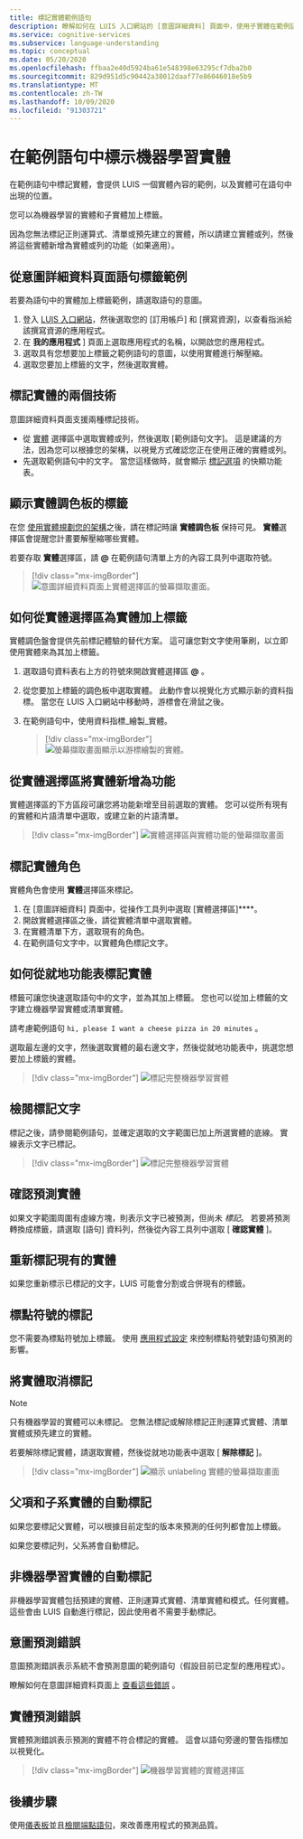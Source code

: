 ```yaml
---
title: 標記實體範例語句
description: 瞭解如何在 LUIS 入口網站的 [意圖詳細資料] 頁面中，使用子實體在範例語句中標記機器學習實體。
ms.service: cognitive-services
ms.subservice: language-understanding
ms.topic: conceptual
ms.date: 05/20/2020
ms.openlocfilehash: ffbaa2e40d5924ba61e548398e63295cf7dba2b0
ms.sourcegitcommit: 829d951d5c90442a38012daaf77e86046018e5b9
ms.translationtype: MT
ms.contentlocale: zh-TW
ms.lasthandoff: 10/09/2020
ms.locfileid: "91303721"
---
```

# <a name="label-machine-learning-entity-in-an-example-utterance"></a>在範例語句中標示機器學習實體

在範例語句中標記實體，會提供 LUIS 一個實體內容的範例，以及實體可在語句中出現的位置。

您可以為機器學習的實體和子實體加上標籤。

因為您無法標記正則運算式、清單或預先建立的實體，所以請建立實體或列，然後將這些實體新增為實體或列的功能（如果適用）。

## <a name="label-example-utterances-from-the-intent-detail-page"></a>從意圖詳細資料頁面語句標籤範例

若要為語句中的實體加上標籤範例，請選取語句的意圖。

1. 登入 [LUIS 入口網站](https://www.luis.ai)，然後選取您的 [訂用帳戶] 和 [撰寫資源]，以查看指派給該撰寫資源的應用程式。
1. 在 **我的應用程式** ] 頁面上選取應用程式的名稱，以開啟您的應用程式。
1. 選取具有您想要加上標籤之範例語句的意圖，以使用實體進行解壓縮。
1. 選取您要加上標籤的文字，然後選取實體。

## <a name="two-techniques-to-label-entities"></a>標記實體的兩個技術

意圖詳細資料頁面支援兩種標記技術。
* 從 [實體](#label-with-the-entity-palette-visible) 選擇區中選取實體或列，然後選取 [範例語句文字]。 這是建議的方法，因為您可以根據您的架構，以視覺方式確認您正在使用正確的實體或列。
* 先選取範例語句中的文字。 當您這樣做時，就會顯示 [標記選項](#how-to-label-entity-from-in-place-menu) 的快顯功能表。

## <a name="label-with-the-entity-palette-visible"></a>顯示實體調色板的標籤

在您 [使用實體規劃您的架構](luis-how-plan-your-app.md)之後，請在標記時讓 **實體調色板** 保持可見。 **實體**選擇區會提醒您計畫要解壓縮哪些實體。

若要存取 **實體**選擇區，請 **@** 在範例語句清單上方的內容工具列中選取符號。

> [!div class="mx-imgBorder"]
> ![意圖詳細資料頁面上實體選擇區的螢幕擷取畫面。](media/label-utterances/entity-palette-from-tool-bar.png)

## <a name="how-to-label-entity-from-entity-palette"></a>如何從實體選擇區為實體加上標籤

實體調色盤會提供先前標記體驗的替代方案。 這可讓您對文字使用筆刷，以立即使用實體來為其加上標籤。

1. 選取語句資料表右上方的符號來開啟實體選擇區 **@** 。

2. 從您要加上標籤的調色板中選取實體。 此動作會以視覺化方式顯示新的資料指標。 當您在 LUIS 入口網站中移動時，游標會在滑鼠之後。

3. 在範例語句中，使用資料指標_繪製_實體。

    > [!div class="mx-imgBorder"]
    > ![螢幕擷取畫面顯示以游標繪製的實體。](media/label-utterances/example-1-label-machine-learned-entity-palette-label-action.png)

## <a name="adding-entity-as-a-feature-from-the-entity-palette"></a>從實體選擇區將實體新增為功能

實體選擇區的下方區段可讓您將功能新增至目前選取的實體。 您可以從所有現有的實體和片語清單中選取，或建立新的片語清單。

> [!div class="mx-imgBorder"]
> ![實體選擇區與實體功能的螢幕擷取畫面](media/label-utterances/entity-palette-entity-as-a-feature.png)

## <a name="labeling-entity-roles"></a>標記實體角色

實體角色會使用 **實體**選擇區來標記。

1. 在 [意圖詳細資料] 頁面中，從操作工具列中選取 [實體選擇區]****。
1. 開啟實體選擇區之後，請從實體清單中選取實體。
1. 在實體清單下方，選取現有的角色。
1. 在範例語句文字中，以實體角色標記文字。

## <a name="how-to-label-entity-from-in-place-menu"></a>如何從就地功能表標記實體

標籤可讓您快速選取語句中的文字，並為其加上標籤。 您也可以從加上標籤的文字建立機器學習實體或清單實體。

請考慮範例語句 `hi, please I want a cheese pizza in 20 minutes` 。

選取最左邊的文字，然後選取實體的最右邊文字，然後從就地功能表中，挑選您想要加上標籤的實體。

> [!div class="mx-imgBorder"]
> ![標記完整機器學習實體](media/label-utterances/label-steps-in-place-menu.png)

## <a name="review-labeled-text"></a>檢閱標記文字

標記之後，請參閱範例語句，並確定選取的文字範圍已加上所選實體的底線。 實線表示文字已標記。

> [!div class="mx-imgBorder"]
> ![標記完整機器學習實體](media/label-utterances/example-1-label-machine-learned-entity-complete-order-labeled.png)

## <a name="confirm-predicted-entity"></a>確認預測實體

如果文字範圍周圍有虛線方塊，則表示文字已被預測，但尚未 _標記_。 若要將預測轉換成標籤，請選取 [語句] 資料列，然後從內容工具列中選取 [ **確認實體** ]。

## <a name="relabeling-over-existing-entities"></a>重新標記現有的實體

如果您重新標示已標記的文字，LUIS 可能會分割或合併現有的標籤。

## <a name="labeling-for-punctuation"></a>標點符號的標記

您不需要為標點符號加上標籤。 使用 [應用程式設定](luis-reference-application-settings.md) 來控制標點符號對語句預測的影響。

## <a name="unlabel-entities"></a>將實體取消標記

> [!NOTE]
> 只有機器學習的實體可以未標記。 您無法標記或解除標記正則運算式實體、清單實體或預先建立的實體。

若要解除標記實體，請選取實體，然後從就地功能表中選取 [ **解除標記** ]。

> [!div class="mx-imgBorder"]
> ![顯示 unlabeling 實體的螢幕擷取畫面](media/label-utterances/unlabel-entity-using-in-place-menu.png)

## <a name="automatic-labeling-for-parent-and-child-entities"></a>父項和子系實體的自動標記

如果您要標記父實體，可以根據目前定型的版本來預測的任何列都會加上標籤。

如果您要標記列，父系將會自動標記。

## <a name="automatic-labeling-for-non-machine-learned-entities"></a>非機器學習實體的自動標記

非機器學習實體包括預建的實體、正則運算式實體、清單實體和模式。任何實體。 這些會由 LUIS 自動進行標記，因此使用者不需要手動標記。

## <a name="intent-prediction-errors"></a>意圖預測錯誤

意圖預測錯誤表示系統不會預測意圖的範例語句（假設目前已定型的應用程式）。

瞭解如何在意圖詳細資料頁面上 [查看這些錯誤](luis-how-to-add-intents.md#intent-prediction-errors) 。

## <a name="entity-prediction-errors"></a>實體預測錯誤

實體預測錯誤表示預測的實體不符合標記的實體。 這會以語句旁邊的警告指標加以視覺化。

> [!div class="mx-imgBorder"]
> ![機器學習實體的實體選擇區](media/label-utterances/example-utterance-indicates-prediction-error.png)

## <a name="next-steps"></a>後續步驟

使用[儀表板](luis-how-to-use-dashboard.md)並且[檢閱端點語句](luis-how-to-review-endpoint-utterances.md)，來改善應用程式的預測品質。

